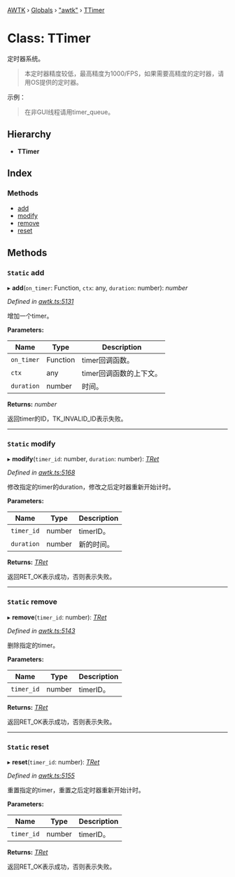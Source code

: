 [AWTK](../README.md) › [Globals](../globals.md) › ["awtk"](../modules/_awtk_.md) › [TTimer](_awtk_.ttimer.md)

# Class: TTimer

定时器系统。

> 本定时器精度较低，最高精度为1000/FPS，如果需要高精度的定时器，请用OS提供的定时器。

示例：

> 在非GUI线程请用timer\_queue。

## Hierarchy

* **TTimer**

## Index

### Methods

* [add](_awtk_.ttimer.md#static-add)
* [modify](_awtk_.ttimer.md#static-modify)
* [remove](_awtk_.ttimer.md#static-remove)
* [reset](_awtk_.ttimer.md#static-reset)

## Methods

### `Static` add

▸ **add**(`on_timer`: Function, `ctx`: any, `duration`: number): *number*

*Defined in [awtk.ts:5131](https://github.com/zlgopen/awtk-binding/blob/d9c773a/tools/code_gen/js/output/awtk.ts#L5131)*

增加一个timer。

**Parameters:**

Name | Type | Description |
------ | ------ | ------ |
`on_timer` | Function | timer回调函数。 |
`ctx` | any | timer回调函数的上下文。 |
`duration` | number | 时间。  |

**Returns:** *number*

返回timer的ID，TK_INVALID_ID表示失败。

___

### `Static` modify

▸ **modify**(`timer_id`: number, `duration`: number): *[TRet](../enums/_awtk_.tret.md)*

*Defined in [awtk.ts:5168](https://github.com/zlgopen/awtk-binding/blob/d9c773a/tools/code_gen/js/output/awtk.ts#L5168)*

修改指定的timer的duration，修改之后定时器重新开始计时。

**Parameters:**

Name | Type | Description |
------ | ------ | ------ |
`timer_id` | number | timerID。 |
`duration` | number | 新的时间。  |

**Returns:** *[TRet](../enums/_awtk_.tret.md)*

返回RET_OK表示成功，否则表示失败。

___

### `Static` remove

▸ **remove**(`timer_id`: number): *[TRet](../enums/_awtk_.tret.md)*

*Defined in [awtk.ts:5143](https://github.com/zlgopen/awtk-binding/blob/d9c773a/tools/code_gen/js/output/awtk.ts#L5143)*

删除指定的timer。

**Parameters:**

Name | Type | Description |
------ | ------ | ------ |
`timer_id` | number | timerID。  |

**Returns:** *[TRet](../enums/_awtk_.tret.md)*

返回RET_OK表示成功，否则表示失败。

___

### `Static` reset

▸ **reset**(`timer_id`: number): *[TRet](../enums/_awtk_.tret.md)*

*Defined in [awtk.ts:5155](https://github.com/zlgopen/awtk-binding/blob/d9c773a/tools/code_gen/js/output/awtk.ts#L5155)*

重置指定的timer，重置之后定时器重新开始计时。

**Parameters:**

Name | Type | Description |
------ | ------ | ------ |
`timer_id` | number | timerID。  |

**Returns:** *[TRet](../enums/_awtk_.tret.md)*

返回RET_OK表示成功，否则表示失败。
